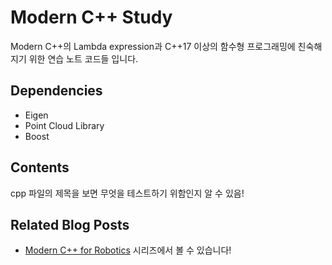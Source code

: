 # Modern C++ Study

Modern C++의 Lambda expression과 C++17 이상의 함수형 프로그래밍에 친숙해지기 위한 연습 노트 코드들 입니다.

## Dependencies

* Eigen
* Point Cloud Library
* Boost


## Contents

cpp 파일의 제목을 보면 무엇을 테스트하기 위함인지 알 수 있음!

## Related Blog Posts

* [Modern C++ for Robotics](https://limhyungtae.github.io/2024-01-01-Modern-C++-for-Robotics-1.-Introduction/) 시리즈에서 볼 수 있습니다!